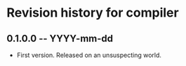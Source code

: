 # Revision history for compiler

## 0.1.0.0  -- YYYY-mm-dd

* First version. Released on an unsuspecting world.
